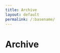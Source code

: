 ```yaml
---
title: Archive
layout: default
permalink: /:basename/
---
```

<div class="page-title">
  <h1>Archive</h1>
</div>

